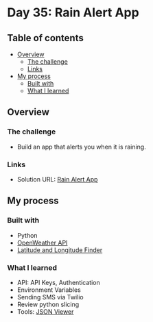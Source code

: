 # Day 35: Rain Alert App

## Table of contents

- [Overview](#overview)
  - [The challenge](#the-challenge)
  - [Links](#links)
- [My process](#my-process)
  - [Built with](#built-with)
  - [What I learned](#what-i-learned)

## Overview

### The challenge

- Build an app that alerts you when it is raining.

### Links

- Solution URL: [Rain Alert App](https://github.com/Mikerniker/100_Days_of_Python/tree/main/Day35)

## My process

### Built with

- Python
- [OpenWeather API](https://openweathermap.org/api/one-call-api)
- [Latitude and Longitude Finder](https://www.latlong.net/)


### What I learned
- API: API Keys, Authentication
- Environment Variables
- Sending SMS via Twilio
- Review python slicing
- Tools: [JSON Viewer](http://jsonviewer.stack.hu/)